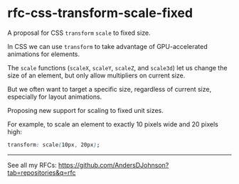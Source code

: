 # rfc-css-transform-scale-fixed
A proposal for CSS `transform` `scale` to fixed size.

In CSS we can use `transform` to take advantage of GPU-accelerated animations for elements.

The `scale` functions (`scaleX`, `scaleY`, `scaleZ`, and `scale3d`) let us change the size of an element,
but only allow multipliers on current size.

But we often want to target a specific size, regardless of current size, especially for layout animations.

Proposing new support for scaling to fixed unit sizes.

For example, to scale an element to exactly 10 pixels wide and 20 pixels high:

```css
transform: scale(10px, 20px);
```

---

See all my RFCs: https://github.com/AndersDJohnson?tab=repositories&q=rfc
